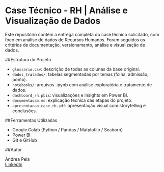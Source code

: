 # Case Técnico - RH | Análise e Visualização de Dados

Este repositório contém a entrega completa do case técnico solicitado, com foco em análise de dados de Recursos Humanos. Foram seguidos os critérios de documentação, versionamento, análise e visualização de dados.

##Estrutura do Projeto

- `glossario.csv`: descrição de todas as colunas da base original.
- `dados_tratados/`: tabelas segmentadas por temas (folha, admissão, ponto).
- `notebooks/`: arquivos .ipynb com análise exploratória e tratamento de dados.
- `dashboard_rh.pbix`: visualizações e insights em Power BI.
- `documentacao.md`: explicação técnica das etapas do projeto.
- `apresentacao_case_rh.pdf`: apresentação visual com storytelling e conclusões.

##Ferramentas Utilizadas

- Google Colab (Python / Pandas / Matplotlib / Seaborn)
- Power BI
- Git e GitHub

##Autor

Andrea Pela  
[LinkedIn](https://www.linkedin.com/in/pela-andrea/)  